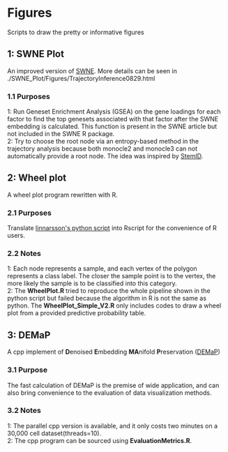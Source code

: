 # Figures
Scripts to draw the pretty or informative figures

## 1: SWNE Plot
An improved version of [SWNE](https://yanwu2014.github.io/swne/). More details can be seen in ./SWNE_Plot/Figures/TrajectoryInference0829.html

### 1.1 Purposes
1: Run Geneset Enrichment Analysis (GSEA) on the gene loadings for each factor to find the top genesets associated with that factor after the SWNE embedding is calculated. This function is present in the SWNE article but not included in the SWNE R package.  
2: Try to choose the root node via an entropy-based method in the trajectory analysis because both monocle2 and monocle3 can not automatically provide a root node. The idea was inspired by [StemID](https://doi.org/10.1016/j.stem.2016.05.010).  


## 2: Wheel plot
A wheel plot program rewritten with R.

### 2.1 Purposes
Translate [linnarsson's python script](https://github.com/linnarsson-lab/ipynb-lamanno2016) into Rscript for the convenience of R users.

### 2.2 Notes
1: Each node represents a sample, and each vertex of the polygon represents a class label. The closer the sample point is to the vertex, the more likely the sample is to be classified into this category.  
2: The **WheelPlot.R** tried to reproduce the whole pipeline shown in the python script but failed because the algorithm in R is not the same as python. The **WheelPlot_Simple_V2.R** only includes codes to draw a wheel plot from a provided predictive probability table.  

## 3: DEMaP
A cpp implement of **D**enoised **E**mbedding **MA**nifold **P**reservation ([DEMaP](https://github.com/scottgigante/DEMaP))

### 3.1 Purpose
The fast calculation of DEMaP is the premise of wide application, and can also bring convenience to the evaluation of data visualization methods.  

### 3.2 Notes
1: The parallel cpp version is available, and it only costs two minutes on a 30,000 cell dataset(threads=10).  
2: The cpp program can be sourced using **EvaluationMetrics.R**.
